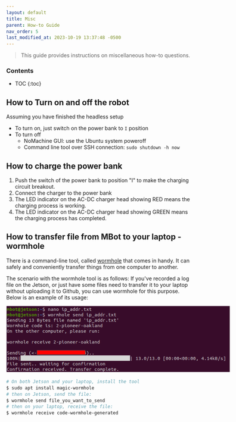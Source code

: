 ```yaml
---
layout: default
title: Misc
parent: How-to Guide
nav_order: 5
last_modified_at: 2023-10-19 13:37:48 -0500
---
```


> This guide provides instructions on miscellaneous how-to questions.

### Contents
* TOC
{:toc}

## How to Turn on and off the robot

Assuming you have finished the headless setup
- To turn on, just switch on the power bank to `I` position
- To turn off
    - NoMachine GUI: use the Ubuntu system poweroff
    - Command line tool over SSH connection: `sudo shutdown -h now`

 
## How to charge the power bank
1. Push the switch of the power bank to position "I" to make the charging circuit breakout. 
2. Connect the charger to the power bank
3. The LED indicator on the AC-DC charger head showing RED means the charging process is working. 
4. The LED indicator on the AC-DC charger head showing GREEN means the charging process has completed. 

## How to transfer file from MBot to your laptop - wormhole

There is a command-line tool, called [wormhole](https://magic-wormhole.readthedocs.io/en/latest/welcome.html) that comes in handy. It can safely and conveniently transfer things from one computer to another.

The scenario with the wormhole tool is as follows: If you've recorded a log file on the Jetson, or just have some files need to transfer it to your laptop without uploading it to Github, you can use wormhole for this purpose. Below is an example of its usage:

<a class="image-link" href="/assets/images/how-to/wormhole-tool.png">
<img src="/assets/images/how-to/wormhole-tool.png" alt=" " style="max-width:600px;"/>
</a>

```bash
# On both Jetson and your laptop, install the tool
$ sudo apt install magic-wormhole
# then on Jetson, send the file:
$ wormhole send file_you_want_to_send
# then on your laptop, receive the file:
$ wormhole receive code-wormhole-generated
```
